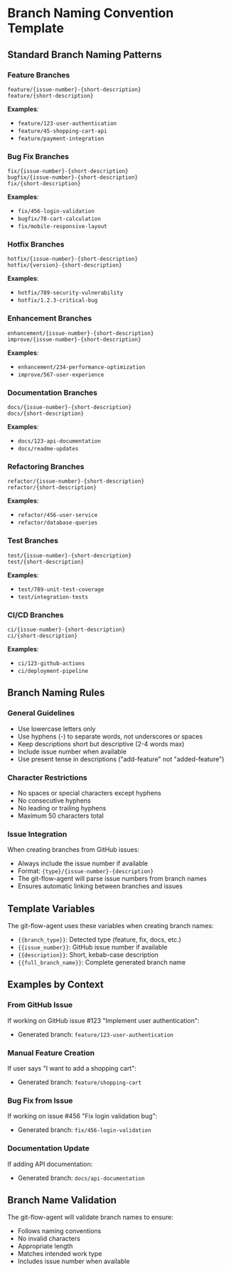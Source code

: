 # Branch Naming Convention Template

## Standard Branch Naming Patterns

### Feature Branches

```text
feature/{issue-number}-{short-description}
feature/{short-description}
```

**Examples**:

- `feature/123-user-authentication`
- `feature/45-shopping-cart-api`
- `feature/payment-integration`

### Bug Fix Branches

```text
fix/{issue-number}-{short-description}
bugfix/{issue-number}-{short-description}
fix/{short-description}
```

**Examples**:

- `fix/456-login-validation`
- `bugfix/78-cart-calculation`
- `fix/mobile-responsive-layout`

### Hotfix Branches

```text
hotfix/{issue-number}-{short-description}
hotfix/{version}-{short-description}
```

**Examples**:

- `hotfix/789-security-vulnerability`
- `hotfix/1.2.3-critical-bug`

### Enhancement Branches

```text
enhancement/{issue-number}-{short-description}
improve/{issue-number}-{short-description}
```

**Examples**:

- `enhancement/234-performance-optimization`
- `improve/567-user-experience`

### Documentation Branches

```text
docs/{issue-number}-{short-description}
docs/{short-description}
```

**Examples**:

- `docs/123-api-documentation`
- `docs/readme-updates`

### Refactoring Branches

```text
refactor/{issue-number}-{short-description}
refactor/{short-description}
```

**Examples**:

- `refactor/456-user-service`
- `refactor/database-queries`

### Test Branches

```text
test/{issue-number}-{short-description}
test/{short-description}
```

**Examples**:

- `test/789-unit-test-coverage`
- `test/integration-tests`

### CI/CD Branches

```text
ci/{issue-number}-{short-description}
ci/{short-description}
```

**Examples**:

- `ci/123-github-actions`
- `ci/deployment-pipeline`

## Branch Naming Rules

### General Guidelines

- Use lowercase letters only
- Use hyphens (-) to separate words, not underscores or spaces
- Keep descriptions short but descriptive (2-4 words max)
- Include issue number when available
- Use present tense in descriptions ("add-feature" not "added-feature")

### Character Restrictions

- No spaces or special characters except hyphens
- No consecutive hyphens
- No leading or trailing hyphens
- Maximum 50 characters total

### Issue Integration

When creating branches from GitHub issues:

- Always include the issue number if available
- Format: `{type}/{issue-number}-{description}`
- The git-flow-agent will parse issue numbers from branch names
- Ensures automatic linking between branches and issues

## Template Variables

The git-flow-agent uses these variables when creating branch names:

- `{{branch_type}}`: Detected type (feature, fix, docs, etc.)
- `{{issue_number}}`: GitHub issue number if available
- `{{description}}`: Short, kebab-case description
- `{{full_branch_name}}`: Complete generated branch name

## Examples by Context

### From GitHub Issue

If working on GitHub issue #123 "Implement user authentication":

- Generated branch: `feature/123-user-authentication`

### Manual Feature Creation

If user says "I want to add a shopping cart":

- Generated branch: `feature/shopping-cart`

### Bug Fix from Issue

If working on issue #456 "Fix login validation bug":

- Generated branch: `fix/456-login-validation`

### Documentation Update

If adding API documentation:

- Generated branch: `docs/api-documentation`

## Branch Name Validation

The git-flow-agent will validate branch names to ensure:

- Follows naming conventions
- No invalid characters
- Appropriate length
- Matches intended work type
- Includes issue number when available

